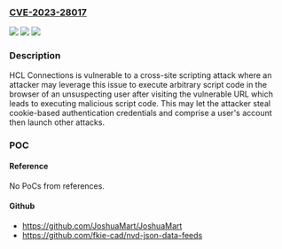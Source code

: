 ### [CVE-2023-28017](https://cve.mitre.org/cgi-bin/cvename.cgi?name=CVE-2023-28017)
![](https://img.shields.io/static/v1?label=Product&message=HCL%20Connections&color=blue)
![](https://img.shields.io/static/v1?label=Version&message=6.0%2C%206.5%2C%207.0%2C%208.0%20&color=brightgreen)
![](https://img.shields.io/static/v1?label=Vulnerability&message=n%2Fa&color=blue)

### Description

HCL Connections is vulnerable to a cross-site scripting attack where an attacker may leverage this issue to execute arbitrary script code in the browser of an unsuspecting user after visiting the vulnerable URL which leads to executing malicious script code. This may let the attacker steal cookie-based authentication credentials and comprise a user's account then launch other attacks.

### POC

#### Reference
No PoCs from references.

#### Github
- https://github.com/JoshuaMart/JoshuaMart
- https://github.com/fkie-cad/nvd-json-data-feeds

